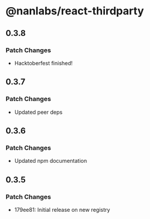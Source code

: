 # @nanlabs/react-thirdparty

## 0.3.8

### Patch Changes

- Hacktoberfest finished!

## 0.3.7

### Patch Changes

- Updated peer deps

## 0.3.6

### Patch Changes

- Updated npm documentation

## 0.3.5

### Patch Changes

- 179ee81: Initial release on new registry

